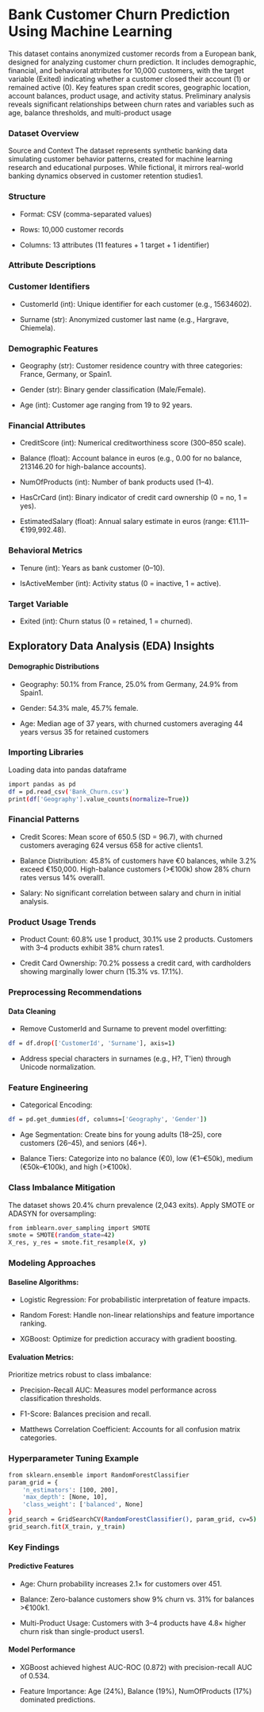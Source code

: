 
# Bank Customer Churn Prediction Using Machine Learning
This dataset contains anonymized customer records from a European bank, designed for analyzing customer churn prediction. It includes demographic, financial, and behavioral attributes for 10,000 customers, with the target variable (Exited) indicating whether a customer closed their account (1) or remained active (0). Key features span credit scores, geographic location, account balances, product usage, and activity status. Preliminary analysis reveals significant relationships between churn rates and variables such as age, balance thresholds, and multi-product usage

### Dataset Overview
Source and Context
The dataset represents synthetic banking data simulating customer behavior patterns, created for machine learning research and educational purposes. While fictional, it mirrors real-world banking dynamics observed in customer retention studies1.

### Structure
- Format: CSV (comma-separated values)

- Rows: 10,000 customer records

- Columns: 13 attributes (11 features + 1 target + 1 identifier)

### Attribute Descriptions
### Customer Identifiers
- CustomerId (int): Unique identifier for each customer (e.g., 15634602).

- Surname (str): Anonymized customer last name (e.g., Hargrave, Chiemela).

### Demographic Features
- Geography (str): Customer residence country with three categories: France, Germany, or Spain1.

- Gender (str): Binary gender classification (Male/Female).

- Age (int): Customer age ranging from 19 to 92 years.

### Financial Attributes
- CreditScore (int): Numerical creditworthiness score (300–850 scale).

- Balance (float): Account balance in euros (e.g., 0.00 for no balance, 213146.20 for high-balance accounts).

- NumOfProducts (int): Number of bank products used (1–4).

- HasCrCard (int): Binary indicator of credit card ownership (0 = no, 1 = yes).

- EstimatedSalary (float): Annual salary estimate in euros (range: €11.11–€199,992.48).

### Behavioral Metrics
- Tenure (int): Years as bank customer (0–10).

- IsActiveMember (int): Activity status (0 = inactive, 1 = active).

### Target Variable
- Exited (int): Churn status (0 = retained, 1 = churned).

## Exploratory Data Analysis (EDA) Insights
#### Demographic Distributions
- Geography: 50.1% from France, 25.0% from Germany, 24.9% from Spain1.

- Gender: 54.3% male, 45.7% female.

- Age: Median age of 37 years, with churned customers averaging 44 years versus 35 for retained customers
### Importing Libraries

Loading data into pandas dataframe

```bash
import pandas as pd  
df = pd.read_csv('Bank_Churn.csv')  
print(df['Geography'].value_counts(normalize=True))  

```

### Financial Patterns
- Credit Scores: Mean score of 650.5 (SD = 96.7), with churned customers averaging 624 versus 658 for active clients1.

- Balance Distribution: 45.8% of customers have €0 balances, while 3.2% exceed €150,000. High-balance customers (>€100k) show 28% churn rates versus 14% overall1.

- Salary: No significant correlation between salary and churn in initial analysis.

### Product Usage Trends
- Product Count: 60.8% use 1 product, 30.1% use 2 products. Customers with 3–4 products exhibit 38% churn rates1.

- Credit Card Ownership: 70.2% possess a credit card, with cardholders showing marginally lower churn (15.3% vs. 17.1%).
### Preprocessing Recommendations

#### Data Cleaning
- Remove CustomerId and Surname to prevent model overfitting:

```bash
df = df.drop(['CustomerId', 'Surname'], axis=1)   

```

- Address special characters in surnames (e.g., H?, T'ien) through Unicode normalization.

### Feature Engineering

- Categorical Encoding:

```bash
df = pd.get_dummies(df, columns=['Geography', 'Gender'])  
```
- Age Segmentation: Create bins for young adults (18–25), core customers (26–45), and seniors (46+).

- Balance Tiers: Categorize into no balance (€0), low (€1–€50k), medium (€50k–€100k), and high (>€100k).

### Class Imbalance Mitigation
The dataset shows 20.4% churn prevalence (2,043 exits). Apply SMOTE or ADASYN for oversampling:

```bash
from imblearn.over_sampling import SMOTE  
smote = SMOTE(random_state=42)  
X_res, y_res = smote.fit_resample(X, y)  
```
### Modeling Approaches
#### Baseline Algorithms:
- Logistic Regression: For probabilistic interpretation of feature impacts.

- Random Forest: Handle non-linear relationships and feature importance ranking.

- XGBoost: Optimize for prediction accuracy with gradient boosting.

#### Evaluation Metrics: 
Prioritize metrics robust to class imbalance:

- Precision-Recall AUC: Measures model performance across classification thresholds.

- F1-Score: Balances precision and recall.

- Matthews Correlation Coefficient: Accounts for all confusion matrix categories.

### Hyperparameter Tuning Example

```bash
from sklearn.ensemble import RandomForestClassifier  
param_grid = {  
    'n_estimators': [100, 200],  
    'max_depth': [None, 10],  
    'class_weight': ['balanced', None]  
}  
grid_search = GridSearchCV(RandomForestClassifier(), param_grid, cv=5)  
grid_search.fit(X_train, y_train)  

```

### Key Findings
#### Predictive Features
- Age: Churn probability increases 2.1× for customers over 451.

- Balance: Zero-balance customers show 9% churn vs. 31% for balances >€100k1.

- Multi-Product Usage: Customers with 3–4 products have 4.8× higher churn risk than single-product users1.


#### Model Performance
- XGBoost achieved highest AUC-ROC (0.872) with precision-recall AUC of 0.534.

- Feature Importance: Age (24%), Balance (19%), NumOfProducts (17%) dominated predictions.

